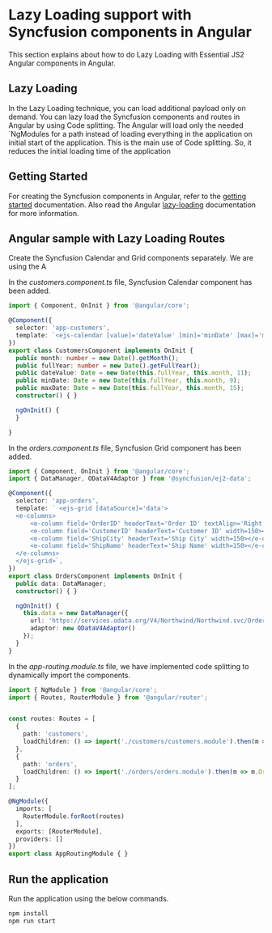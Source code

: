# Lazy Loading support with Syncfusion components in Angular

This section explains about how to do Lazy Loading with Essential JS2 Angular components in Angular.

## Lazy Loading

In the Lazy Loading technique, you can load additional payload only on demand. You can lazy load the Syncfusion components and routes in Angular by using Code splitting. The Angular will load only the needed `NgModules for a path instead of loading everything in the application on initial start of the application. This is the main use of Code splitting. So, it reduces the initial loading time of the application

## Getting Started

For creating the Syncfusion components in Angular, refer to the [getting started](https://ej2.syncfusion.com/angular/documentation/introduction/) documentation. Also read the Angular [lazy-loading](https://angular.io/guide/lazy-loading-ngmodules) documentation for more information.

## Angular sample with Lazy Loading Routes

Create the Syncfusion Calendar and Grid components separately. We are using the A

In the *customers.component.ts* file, Syncfusion Calendar component has been added.

```typescript
import { Component, OnInit } from '@angular/core';

@Component({
  selector: 'app-customers',
  template: `<ejs-calendar [value]='dateValue' [min]='minDate' [max]='maxDate'></ejs-calendar>`
})
export class CustomersComponent implements OnInit {
  public month: number = new Date().getMonth();
  public fullYear: number = new Date().getFullYear();
  public dateValue: Date = new Date(this.fullYear, this.month, 11);
  public minDate: Date = new Date(this.fullYear, this.month, 9);
  public maxDate: Date = new Date(this.fullYear, this.month, 15);
  constructor() { }

  ngOnInit() {
  }

}
```

In the *orders.component.ts* file, Syncfusion Grid component has been added.

```typescript
import { Component, OnInit } from '@angular/core';
import { DataManager, ODataV4Adaptor } from '@syncfusion/ej2-data';

@Component({
  selector: 'app-orders',
  template: ` <ejs-grid [dataSource]='data'>
  <e-columns>
      <e-column field='OrderID' headerText='Order ID' textAlign='Right' width=120></e-column>
      <e-column field='CustomerID' headerText='Customer ID' width=150></e-column>
      <e-column field='ShipCity' headerText='Ship City' width=150></e-column>
      <e-column field='ShipName' headerText='Ship Name' width=150></e-column>
  </e-columns>
  </ejs-grid>`,
})
export class OrdersComponent implements OnInit {
  public data: DataManager;
  constructor() { }

  ngOnInit() {
    this.data = new DataManager({
      url: 'https://services.odata.org/V4/Northwind/Northwind.svc/Orders/?$top=7',
      adaptor: new ODataV4Adaptor()
    });
  }
}
```

In the *app-routing.module.ts* file, we have implemented code splitting to dynamically import the components.

```typescript
import { NgModule } from '@angular/core';
import { Routes, RouterModule } from '@angular/router';


const routes: Routes = [
  {
    path: 'customers',
    loadChildren: () => import('./customers/customers.module').then(m => m.CustomersModule)
  },
  {
    path: 'orders',
    loadChildren: () => import('./orders/orders.module').then(m => m.OrdersModule)
  }
];

@NgModule({
  imports: [
    RouterModule.forRoot(routes)
  ],
  exports: [RouterModule],
  providers: []
})
export class AppRoutingModule { }
```

## Run the application

Run the application using the below commands.

```bash
npm install
npm run start
```
